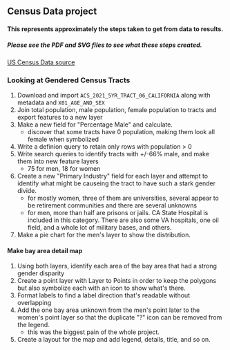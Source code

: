 ## Census Data project
#### This represents approximately the steps taken to get from data to results.
##### Please see the PDF and SVG files to see what these steps created.

[US Census Data source](https://www.census.gov/geographies/mapping-files/time-series/geo/tiger-data.2021.html#list-tab-1656998034)

### Looking at Gendered Census Tracts

1. Download and import `ACS_2021_5YR_TRACT_06_CALIFORNIA` along with metadata and `X01_AGE_AND_SEX`
1. Join total population, male population, female population to tracts and export features to a new layer
1. Make a new field for "Percentage Male" and calculate.
	* discover that some tracts have 0 population, making them look all female when symbolized
1. Write a definion query to retain only rows with population > 0
1. Write search queries to identify tracts with +/-66% male, and make them into new feature layers
	* 75 for men, 18 for women
1. Create a new "Primary Industry" field for each layer and attempt to identify what might be
	causeing the tract to have such a stark gender divide.
	* for mostly women, three of them are universities, several appear to be retirement communities
		and there are several unknowns
	* for men, more than half are prisons or jails. CA State Hospital is included in this category.
		There are also some VA hospitals, one oil field, and a whole lot of military bases, and others.
1. Make a pie chart for the men's layer to show the distribution.


#### Make bay area detail map
1. Using both layers, identify each area of the bay area that had a strong gender disparity
1. Create a point layer with Layer to Points in order to keep the polygons but also symbolize
	each with an icon to show what's there.
1. Format labels to find a label direction that's readable without overlapping
1. Add the one bay area unknown from the men's point later to the women's point layer so that
	the duplicate "?" icon can be removed from the legend.
	* this was the biggest pain of the whole project.
1. Create a layout for the map and add legend, details, title, and so on.

